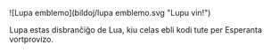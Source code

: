 ![Lupa emblemo](bildoj/lupa emblemo.svg "Lupu vin!")

Lupa estas disbranĉiĝo de Lua, kiu celas ebli kodi tute per Esperanta
vortprovizo.
